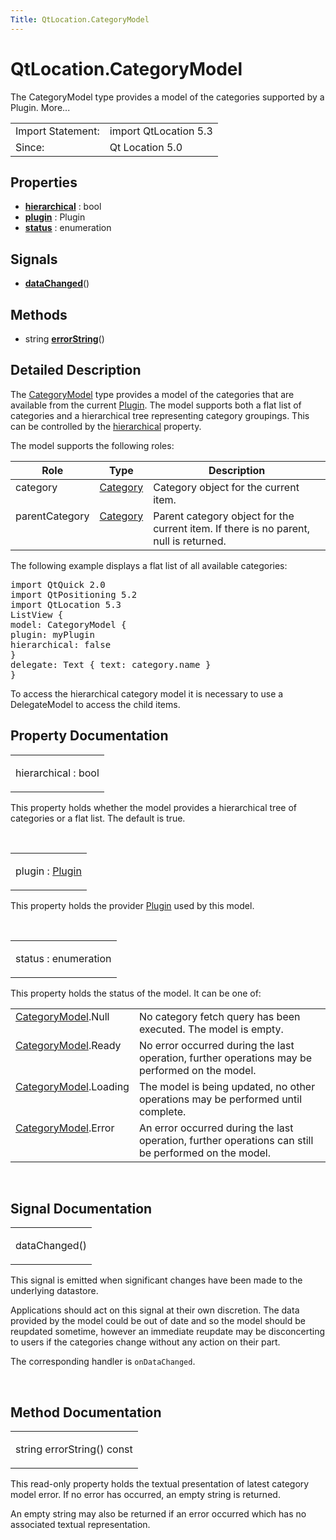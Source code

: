 ```yaml
---
Title: QtLocation.CategoryModel
---
```


# QtLocation.CategoryModel

<span class="subtitle"></span>
<!-- $$$CategoryModel-brief -->
<p>The CategoryModel type provides a model of the categories supported by a Plugin. More...</p>
<!-- @@@CategoryModel -->
<table class="alignedsummary">
<tr><td class="memItemLeft rightAlign topAlign"> Import Statement:</td><td class="memItemRight bottomAlign"> import QtLocation 5.3</td></tr><tr><td class="memItemLeft rightAlign topAlign"> Since:</td><td class="memItemRight bottomAlign">  Qt Location 5.0</td></tr></table><ul>
</ul>
<h2 id="properties">Properties</h2>
<ul>
<li class="fn"><b><b><a href="QtLocation.CategoryModel.md#hierarchical-prop">hierarchical</a></b></b> : bool</li>
<li class="fn"><b><b><a href="QtLocation.CategoryModel.md#plugin-prop">plugin</a></b></b> : Plugin</li>
<li class="fn"><b><b><a href="QtLocation.CategoryModel.md#status-prop">status</a></b></b> : enumeration</li>
</ul>
<h2 id="signals">Signals</h2>
<ul>
<li class="fn"><b><b><a href="QtLocation.CategoryModel.md#dataChanged-signal">dataChanged</a></b></b>()</li>
</ul>
<h2 id="methods">Methods</h2>
<ul>
<li class="fn">string <b><b><a href="QtLocation.CategoryModel.md#errorString-method">errorString</a></b></b>()</li>
</ul>
<!-- $$$CategoryModel-description -->
<h2 id="details">Detailed Description</h2>
</p>
<p>The <a href="QtLocation.CategoryModel.md">CategoryModel</a> type provides a model of the categories that are available from the current <a href="QtLocation.location-places-qml.md#plugin">Plugin</a>. The model supports both a flat list of categories and a hierarchical tree representing category groupings. This can be controlled by the <a href="QtLocation.CategoryModel.md#hierarchical-prop">hierarchical</a> property.</p>
<p>The model supports the following roles:</p>
<table class="generic">
<thead><tr class="qt-style"><th >Role</th><th >Type</th><th >Description</th></tr></thead>
<tr valign="top"><td >category</td><td ><a href="QtLocation.location-cpp-qml.md#category">Category</a></td><td >Category object for the current item.</td></tr>
<tr valign="top"><td >parentCategory</td><td ><a href="QtLocation.location-cpp-qml.md#category">Category</a></td><td >Parent category object for the current item. If there is no parent, null is returned.</td></tr>
</table>
<p>The following example displays a flat list of all available categories:</p>
<pre class="qml">import QtQuick 2.0
import QtPositioning 5.2
import QtLocation 5.3
<span class="type">ListView</span> {
<span class="name">model</span>: <span class="name">CategoryModel</span> {
<span class="name">plugin</span>: <span class="name">myPlugin</span>
<span class="name">hierarchical</span>: <span class="number">false</span>
}
<span class="name">delegate</span>: <span class="name">Text</span> { <span class="name">text</span>: <span class="name">category</span>.<span class="name">name</span> }
}</pre>
<p>To access the hierarchical category model it is necessary to use a DelegateModel to access the child items.</p>
<!-- @@@CategoryModel -->
<h2>Property Documentation</h2>
<!-- $$$hierarchical -->
<table class="qmlname"><tr valign="top" id="hierarchical-prop"><td class="tblQmlPropNode"><p><span class="name">hierarchical</span> : <span class="type">bool</span></p></td></tr></table><p>This property holds whether the model provides a hierarchical tree of categories or a flat list. The default is true.</p>
<!-- @@@hierarchical -->
<br/>
<!-- $$$plugin -->
<table class="qmlname"><tr valign="top" id="plugin-prop"><td class="tblQmlPropNode"><p><span class="name">plugin</span> : <span class="type"><a href="QtLocation.Plugin.md">Plugin</a></span></p></td></tr></table><p>This property holds the provider <a href="QtLocation.location-places-qml.md#plugin">Plugin</a> used by this model.</p>
<!-- @@@plugin -->
<br/>
<!-- $$$status -->
<table class="qmlname"><tr valign="top" id="status-prop"><td class="tblQmlPropNode"><p><span class="name">status</span> : <span class="type">enumeration</span></p></td></tr></table><p>This property holds the status of the model. It can be one of:</p>
<table class="generic">
<tr valign="top"><td ><a href="QtLocation.CategoryModel.md">CategoryModel</a>.Null</td><td >No category fetch query has been executed. The model is empty.</td></tr>
<tr valign="top"><td ><a href="QtLocation.CategoryModel.md">CategoryModel</a>.Ready</td><td >No error occurred during the last operation, further operations may be performed on the model.</td></tr>
<tr valign="top"><td ><a href="QtLocation.CategoryModel.md">CategoryModel</a>.Loading</td><td >The model is being updated, no other operations may be performed until complete.</td></tr>
<tr valign="top"><td ><a href="QtLocation.CategoryModel.md">CategoryModel</a>.Error</td><td >An error occurred during the last operation, further operations can still be performed on the model.</td></tr>
</table>
<!-- @@@status -->
<br/>
<h2>Signal Documentation</h2>
<!-- $$$dataChanged -->
<table class="qmlname"><tr valign="top" id="dataChanged-signal"><td class="tblQmlFuncNode"><p><span class="name">dataChanged</span>()</p></td></tr></table><p>This signal is emitted when significant changes have been made to the underlying datastore.</p>
<p>Applications should act on this signal at their own discretion. The data provided by the model could be out of date and so the model should be reupdated sometime, however an immediate reupdate may be disconcerting to users if the categories change without any action on their part.</p>
<p>The corresponding handler is <code>onDataChanged</code>.</p>
<!-- @@@dataChanged -->
<br/>
<h2>Method Documentation</h2>
<!-- $$$errorString -->
<table class="qmlname"><tr valign="top" id="errorString-method"><td class="tblQmlFuncNode"><p><span class="type">string</span> <span class="name">errorString</span>() const</p></td></tr></table><p>This read-only property holds the textual presentation of latest category model error. If no error has occurred, an empty string is returned.</p>
<p>An empty string may also be returned if an error occurred which has no associated textual representation.</p>
<!-- @@@errorString -->
<br/>
